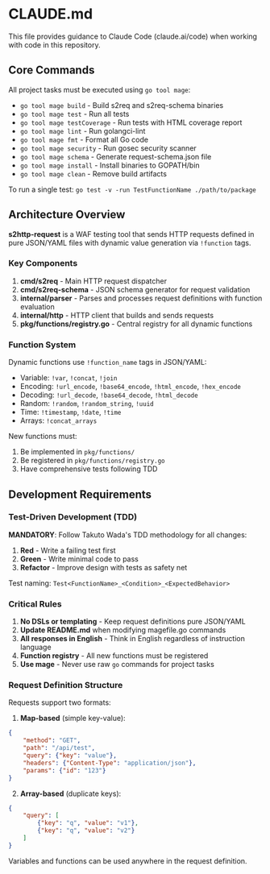 # CLAUDE.md

This file provides guidance to Claude Code (claude.ai/code) when working with code in this repository.

## Core Commands

All project tasks must be executed using `go tool mage`:

- `go tool mage build` - Build s2req and s2req-schema binaries
- `go tool mage test` - Run all tests  
- `go tool mage testCoverage` - Run tests with HTML coverage report
- `go tool mage lint` - Run golangci-lint
- `go tool mage fmt` - Format all Go code
- `go tool mage security` - Run gosec security scanner
- `go tool mage schema` - Generate request-schema.json file
- `go tool mage install` - Install binaries to GOPATH/bin
- `go tool mage clean` - Remove build artifacts

To run a single test: `go test -v -run TestFunctionName ./path/to/package`

## Architecture Overview

**s2http-request** is a WAF testing tool that sends HTTP requests defined in pure JSON/YAML files with dynamic value generation via `!function` tags.

### Key Components

1. **cmd/s2req** - Main HTTP request dispatcher
2. **cmd/s2req-schema** - JSON schema generator for request validation
3. **internal/parser** - Parses and processes request definitions with function evaluation
4. **internal/http** - HTTP client that builds and sends requests
5. **pkg/functions/registry.go** - Central registry for all dynamic functions

### Function System

Dynamic functions use `!function_name` tags in JSON/YAML:
- Variable: `!var`, `!concat`, `!join`
- Encoding: `!url_encode`, `!base64_encode`, `!html_encode`, `!hex_encode`
- Decoding: `!url_decode`, `!base64_decode`, `!html_decode`
- Random: `!random`, `!random_string`, `!uuid`
- Time: `!timestamp`, `!date`, `!time`
- Arrays: `!concat_arrays`

New functions must:
1. Be implemented in `pkg/functions/`
2. Be registered in `pkg/functions/registry.go`
3. Have comprehensive tests following TDD

## Development Requirements

### Test-Driven Development (TDD)

**MANDATORY**: Follow Takuto Wada's TDD methodology for all changes:

1. **Red** - Write a failing test first
2. **Green** - Write minimal code to pass
3. **Refactor** - Improve design with tests as safety net

Test naming: `Test<FunctionName>_<Condition>_<ExpectedBehavior>`

### Critical Rules

1. **No DSLs or templating** - Keep request definitions pure JSON/YAML
2. **Update README.md** when modifying magefile.go commands
3. **All responses in English** - Think in English regardless of instruction language
4. **Function registry** - All new functions must be registered
5. **Use mage** - Never use raw `go` commands for project tasks

### Request Definition Structure

Requests support two formats:

1. **Map-based** (simple key-value):
```json
{
    "method": "GET",
    "path": "/api/test",
    "query": {"key": "value"},
    "headers": {"Content-Type": "application/json"},
    "params": {"id": "123"}
}
```

2. **Array-based** (duplicate keys):
```json
{
    "query": [
        {"key": "q", "value": "v1"},
        {"key": "q", "value": "v2"}
    ]
}
```

Variables and functions can be used anywhere in the request definition.